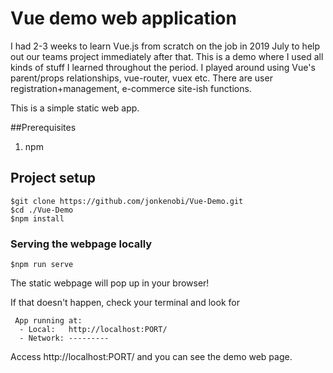 # Vue demo web application

I had 2-3 weeks to learn Vue.js from scratch on the job in 2019 July to help out our teams project immediately after that. This is a demo where I used all kinds of 
stuff I learned throughout the period. I played around using Vue's parent/props relationships, vue-router, vuex etc. There are user registration+management,
e-commerce site-ish functions.

This is a simple static web app.  

##Prerequisites
1. npm 

## Project setup
```
$git clone https://github.com/jonkenobi/Vue-Demo.git 
$cd ./Vue-Demo
$npm install
```
### Serving the webpage locally
```
$npm run serve
```
The static webpage will pop up in your browser!
 
 If that doesn't happen, check your terminal and look for  
 ```
  App running at:
   - Local:   http://localhost:PORT/
   - Network: ---------
 ```
Access http://localhost:PORT/ and you can see the demo web page. 




